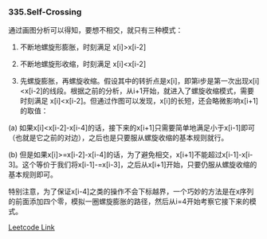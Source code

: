 ### 335.Self-Crossing

通过画图分析可以得知，要想不相交，就只有三种模式：

1. 不断地螺旋形膨胀，时刻满足 x[i]>x[i-2]

2. 不断地螺旋形收缩，时刻满足 x[i]<x[i-2]

3. 先螺旋膨胀，再螺旋收缩。假设其中的转折点是x[i]，即第i步是第一次出现x[i]<x[i-2]的线段。根据之前的分析，从i+1开始，就进入了螺旋收缩模式，需要时刻满足 x[i]<x[i-2]。但通过作图可以发现，x[i]的长短，还会略微影响x[i+1]的取值：

(a) 如果x[i]<x[i-2]-x[i-4]的话，接下来的x[i+1]只需要简单地满足小于x[i-1]即可（也就是它之前的对边），之后也是只要服从螺旋收缩的基本规则就行。

(b) 但是如果x[i]>=x[i-2]-x[i-4]的话，为了避免相交，x[i+1]不能超过x[i-1]-x[i-3]。这个等价于我们将x[i-1]-=x[i-3]，之后从x[i+1]开始，只要仍服从螺旋收缩的基本规则即可。

特别注意，为了保证x[i-4]之类的操作不会下标越界，一个巧妙的方法是在x序列的前面添加四个零，模拟一圈螺旋膨胀的路径，然后从i=4开始考察它接下来的模式。


[Leetcode Link](https://leetcode.com/problems/self-crossing)